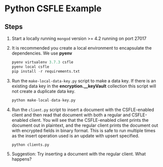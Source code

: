 # Python CSFLE Example

## Steps

1. Start a locally running `mongod` version >= 4.2 running on port 27017
2. It is recommended you create a local environment to encapsulate the
   dependencies. We use **pyenv**

   ```python
   pyenv virtualenv 3.7.3 csfle
   pyenv local csfle
   pip install -r requirements.txt
   ```

3. Run the `make-local-data-key.py` script to make a data key. If there is an
   existing data key in the **encryption.__keyVault** collection this script
   will not create a duplicate data key.

   ```python
   python make-local-data-key.py
   ```

4. Run the `client.py` script to insert a document with the CSFLE-enabled client
   and then read that document with both a regular and CSFLE-enabled client. You
   will see that the CSFLE-enabled client prints the document out in plaintext,
   and the regular client prints the document out with encrypted fields in
   binary format. This is safe to run multiple times as the insert operation
   used is an update with upsert specified.

   ```python
   python clients.py
   ```

5. Suggestion: Try inserting a document with the regular client. What happens?
